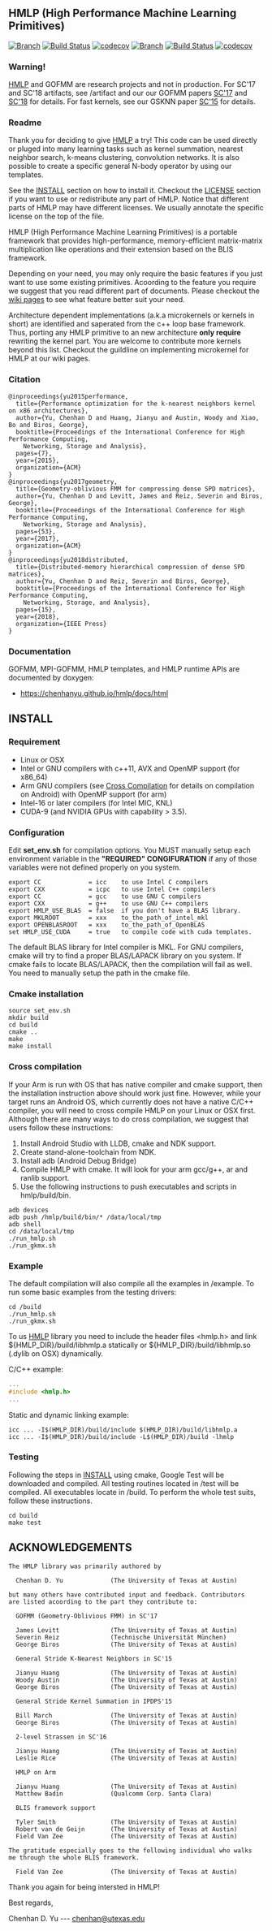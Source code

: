 ## HMLP (High Performance Machine Learning Primitives)

[![Branch](https://img.shields.io/badge/branch-master-orange.svg)](https://github.com/ChenhanYu/hmlp)
[![Build Status](https://travis-ci.org/ChenhanYu/hmlp.svg?branch=master)](https://travis-ci.org/ChenhanYu/hmlp)
[![codecov](https://codecov.io/gh/ChenhanYu/hmlp/branch/master/graph/badge.svg)](https://codecov.io/gh/ChenhanYu/hmlp)
[![Branch](https://img.shields.io/badge/branch-develop-orange.svg)](https://github.com/ChenhanYu/hmlp/tree/develop)
[![Build Status](https://travis-ci.org/ChenhanYu/hmlp.svg?branch=develop)](https://travis-ci.org/ChenhanYu/hmlp)
[![codecov](https://codecov.io/gh/ChenhanYu/hmlp/branch/develop/graph/badge.svg)](https://codecov.io/gh/ChenhanYu/hmlp)

### Warning!

[HMLP](https://chenhanyu.github.io/hmlp/) and GOFMM are research projects 
and not in production. 
For SC'17 and SC'18 artifacts, see /artifact and our our GOFMM papers 
[SC'17](https://arxiv.org/pdf/1707.00164.pdf) and [SC'18](https://dl.acm.org/citation.cfm?id=3291676) for details.
For fast kernels, see our GSKNN paper [SC'15](http://padas.ices.utexas.edu/static/papers/sc15nn.pdf) for details.

### Readme

Thank you for deciding to give [HMLP](https://chenhanyu.github.io/hmlp/) a try!
This code can be used directly or pluged into many learning tasks such as
kernel summation, nearest neighbor search, k-means clustering, convolution
networks. It is also possible to create a specific general N-body operator by
using our templates. 

See the [INSTALL](https://github.com/ChenhanYu/hmlp#install) section on how to install it.
Checkout the [LICENSE](https://github.com/ChenhanYu/hmlp#license) section if you want to 
use or redistribute any part of HMLP. Notice that different parts of HMLP may
have different licenses. We usually annotate the specific license on the top
of the file.

HMLP (High Performance Machine Learning Primitives) is a portable framework 
that provides high-performance, memory-efficient matrix-matrix multiplication
like operations and their extension based on the BLIS framework. 

Depending on your need, you may only require the basic features if you just
want to use some existing primitives. Acoording to the feature you require we
suggest that you read different part of documents. Please checkout the [wiki
pages](https:://github.com/ChenhanYu/hmlp/wiki) to see what feature better suit your need.

Architecture dependent
implementations (a.k.a microkernels or kernels in short) are identified and
saperated from the c++ loop base framework. Thus, porting any HMLP primitive
to an new architecture **only require** rewriting the kernel part. 
You are welcome to contribute more kernels beyond this list. Checkout the
guildline on implementing microkernel for HMLP at our wiki pages.

### Citation
```
@inproceedings{yu2015performance,
  title={Performance optimization for the k-nearest neighbors kernel on x86 architectures},
  author={Yu, Chenhan D and Huang, Jianyu and Austin, Woody and Xiao, Bo and Biros, George},
  booktitle={Proceedings of the International Conference for High Performance Computing,
    Networking, Storage and Analysis},
  pages={7},
  year={2015},
  organization={ACM}
}
@inproceedings{yu2017geometry,
  title={Geometry-oblivious FMM for compressing dense SPD matrices},
  author={Yu, Chenhan D and Levitt, James and Reiz, Severin and Biros, George},
  booktitle={Proceedings of the International Conference for High Performance Computing,
    Networking, Storage and Analysis},
  pages={53},
  year={2017},
  organization={ACM}
}
@inproceedings{yu2018distributed,
  title={Distributed-memory hierarchical compression of dense SPD matrices},
  author={Yu, Chenhan D and Reiz, Severin and Biros, George},
  booktitle={Proceedings of the International Conference for High Performance Computing,
    Networking, Storage, and Analysis},
  pages={15},
  year={2018},
  organization={IEEE Press}
}
```

### Documentation
GOFMM, MPI-GOFMM, HMLP templates, and HMLP runtime APIs are documented
by doxygen:
  * https://chenhanyu.github.io/hmlp/docs/html


## INSTALL

### Requirement
  * Linux or OSX
  * Intel or GNU compilers with c++11, AVX and OpenMP support (for x86_64)
  * Arm GNU compilers (see [Cross Compilation]() for details on compilation on Android) with OpenMP support (for arm)
  * Intel-16 or later compilers (for Intel MIC, KNL)
  * CUDA-9 (and NVIDIA GPUs with capability > 3.5).

### Configuration

Edit **set_env.sh** for compilation options. You MUST manually setup each environment variable in the **"REQUIRED"
CONGIFURATION** if any of those variables were not defined properly on you system.

```
export CC             = icc    to use Intel C compilers
export CXX            = icpc   to use Intel C++ compilers
export CC             = gcc    to use GNU C compilers
export CXX            = g++    to use GNU C++ compilers
export HMLP_USE_BLAS  = false  if you don't have a BLAS library.
export MKLROOT        = xxx    to_the_path_of_intel_mkl
export OPENBLASROOT   = xxx    to_the_path_of_OpenBLAS
set HMLP_USE_CUDA     = true   to compile code with cuda templates. 
```

The default BLAS library for Intel compiler is MKL. For GNU compilers, cmake
will try to find a proper BLAS/LAPACK library on you system. If cmake fails
to locate BLAS/LAPACK, then the compilation will fail as well. You need to
manually setup the path in the cmake file.

### Cmake installation

```
source set_env.sh
mkdir build
cd build
cmake ..
make
make install
```

### Cross compilation

If your Arm is run with OS that has native compiler and cmake support, then the
installation instruction above should work just fine.
However, while your target runs an Android OS, which currently does not have a native
C/C++ compiler, you will need to cross compile HMLP on your Linux or OSX first.
Although there are many ways to do cross compilation, we suggest that users
follow these instructions:

1. Install Android Studio with LLDB, cmake and NDK support.
2. Create stand-alone-toolchain from NDK.
3. Install adb (Android Debug Bridge)
4. Compile HMLP with cmake. It will look for your arm gcc/g++, ar and ranlib
   support.
5. Use the following instructions to push executables and scripts in hmlp/build/bin.


```
adb devices
adb push /hmlp/build/bin/* /data/local/tmp
adb shell
cd /data/local/tmp
./run_hmlp.sh
./run_gkmx.sh
```

### Example

The default compilation will also compile all the examples in /example.
To run some basic examples from the testing drivers:

```
cd /build
./run_hmlp.sh
./run_gkmx.sh
```

To us [HMLP](https://chenhanyu.github.io/hmlp/) library you need to include the
header files <hmlp.h> and link 
${HMLP_DIR}/build/libhmlp.a statically or 
${HMLP_DIR}/build/libhmlp.so (.dylib on OSX) dynamically.

C/C++ example:

```c++
...
#include <hmlp.h>
...
```

Static and dynamic linking example:
```
icc ... -I$(HMLP_DIR)/build/include $(HMLP_DIR)/build/libhmlp.a
icc ... -I$(HMLP_DIR)/build/include -L$(HMLP_DIR)/build -lhmlp
```

### Testing

Following the steps in [INSTALL](https://github.com/ChenhanYu/hmlp#install)
using cmake, Google Test will be downloaded and
compiled. All testing routines located in /test will be compiled.
All executables locate in /build. To perform the whole test suits,
follow these instructions.
```
cd build
make test
```

## ACKNOWLEDGEMENTS
```
The HMLP library was primarily authored by

  Chenhan D. Yu             (The University of Texas at Austin)

but many others have contributed input and feedback. Contributors
are listed acoording to the part they contribute to:

  GOFMM (Geometry-Oblivious FMM) in SC'17
  
  James Levitt              (The University of Texas at Austin)
  Severin Reiz              (Technische Universität München)
  George Biros              (The University of Texas at Austin)

  General Stride K-Nearest Neighbors in SC'15

  Jianyu Huang              (The University of Texas at Austin)
  Woody Austin              (The University of Texas at Austin)
  George Biros              (The University of Texas at Austin)

  General Stride Kernel Summation in IPDPS'15

  Bill March                (The University of Texas at Austin)
  George Biros              (The University of Texas at Austin)

  2-level Strassen in SC'16

  Jianyu Huang              (The University of Texas at Austin)
  Leslie Rice               (The University of Texas at Austin)

  HMLP on Arm

  Jianyu Huang              (The University of Texas at Austin)
  Matthew Badin             (Qualcomm Corp. Santa Clara)

  BLIS framework support

  Tyler Smith               (The University of Texas at Austin)
  Robert van de Geijn       (The University of Texas at Austin)
  Field Van Zee             (The University of Texas at Austin)
  
The gratitude especially goes to the following individual who walks
me through the whole BLIS framework.

  Field Van Zee             (The University of Texas at Austin)
```

Thank you again for being intersted in HMLP!

Best regards,

Chenhan D. Yu --- chenhan@utexas.edu
